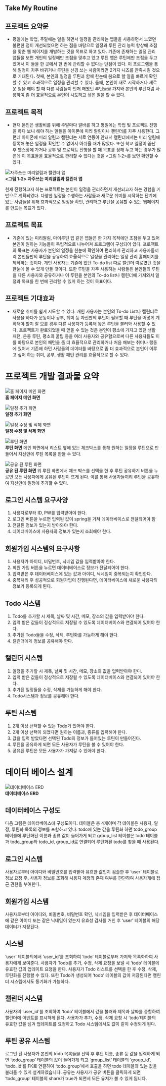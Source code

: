 ## Take My Routine

## 프로젝트 요약문
- 평일에는 학업, 주말에는 일을 하면서 일정을 관리하는 앱들을 사용하면서 느꼈던 불편한 점이 개선되었으면 하는 점을 바탕으로 일정과 루틴 관리 능력 향상에 초점을 맞춘 웹 페이지를 개발하는 것을 목표로 하고 있다. 기존에 존재하는 일정 관리 앱들을 보면 개인의 일정에만 초점을 맞추고 있고 루틴 앱은 루틴에만 초점을 두고 있어서 이 둘을 한 곳에서 한 번에 관리할 수 없다는 단점이 있다. 이 프로그램을 통해 일정이 자주 바뀌거나 루틴을 신경 쓰는 사람이라면 2가지 니즈를 만족시킬 것으로 기대된다. 첫째, 본인의 일정을 루틴과 함께 한눈에 봄으로 할 일을 빠르게 확인할 수 있고 효과적으로 일정을 관리할 수 있다. 둘째, 본인이 새로 시작하거나 새로운 일을 해야 할 때 다른 사람들이 먼저 해봤던 루틴들을 가져와 본인의 루틴처럼 사용하여 좀 더 효율적으로 본인이 시도하고 싶은 일을 할 수 있다.

## 프로젝트 목적
- 현재 본인은 생활비를 위해 주말마다 알바를 하고 평일에는 학업 및 프로젝트 진행을 하다 보니 해야 하는 일들을 아이폰에 미리 알림이나 캘린더를 자주 사용한다. 그런데 아이폰에 미리 알림과 캘린더는 서로 연동이 안돼서 캘린더에서는 미리 알림에 등록해 놓은 일정을 확인할 수 없어서 아쉬울 때가 많았다. 또한 학교 일정이 끝난 후 헬스장에 가거나 공부 및 프로젝트 진행을 할 때 목표를 정해 두고 하는 경우가 많은데 이 목표들을 효율적으로 관리할 수 없다는 것을 <그림 1-2>를 보면 확인할 수 있다.

![자주쓰는 미리알림과 캘린더 앱](https://github.com/rlaDonghwan/TakeMyRoutine/assets/115167094/d3c4c957-d0d8-4835-b8a1-70b09f0dff1e)
<br>**<그림 1-2> 자주쓰는 미리알림과 캘린더 앱**

현재 진행하고자 하는 프로젝트는 본인이 일정을 관리하면서 개선되고자 하는 경험을 기반으로 계획되었다. 다양한 일정을 수행하는 사람들과 새로운 취미를 시작하는 단계에 있는 사람들을 위해 효과적으로 일정을 확인, 관리하고 루틴을 공유할 수 있는 웹페이지를 만드는 목표가 있다.

## 프로젝트 목표
- 기존에 있는 미리알림, 마이루틴 앱 같은 앱들은 한 가지 목적에만 초점을 두고 있어 본인이 원하는 기능들이 독립적으로 나누어져 프로그램이 구성되어 있다. 프로젝트의 목표는 사용자가 본인의 일정을 한눈에 확인하여 편리하게 관리하고 사용자들끼리 본인들만의 루틴을 공유하여 효율적으로 일정을 관리하는 일정 관리 홈페이지를 제작하는 것이다. 개인 사용자는 기존에 있던 To-do list 따로 캘린더 따로였던 것을 한눈에 볼 수 있게 만들 것이다. 또한 루틴을 자주 사용하는 사람들은 본인들의 루틴을 다른 사용자와 공유하거나 이 루틴을 본인의 To-do list나 캘린더에 가져와서 일정과 목표를 한 번에 관리할 수 있게 하는 것이 목표이다.

## 프로젝트 기대효과
- 새로운 취미를 쉽게 시도할 수 있다. 개인 사용자는 본인의 To-do List나 캘린더로 사용을 하다가 운동이나 공부, 취미 등 자신만의 루틴이 필요할 때 루틴을 어떻게 계획해야 할지 잘 모를 경우 다른 사용자가 등록해 놓은 루틴을 불러와 사용할 수 있다. 프로젝트가 완료되었을 때 얻을 수 있는 것은 본인이 평소에 가지고 있던 생활 패턴, 운동 루틴, 평소의 꿀팁 등을 여러 사용자와 공유함으로써 다른 사용자들도 이를 바탕으로 본인의 패턴을 좀 더 효율적으로 관리하거나 처음 해보는 취미나 행동에 있어서 기존에 하던 사람들의 데이터를 바탕으로 좀 더 효과적으로 본인이 이루고 싶어 하는 취미, 공부, 생활 패턴 관리를 효율적으로 할 수 있다.

# 프로젝트 개발 결과물 요약
![홈 페이지 메인 화면](https://github.com/rlaDonghwan/TakeMyRoutine/blob/main/%ED%99%88%ED%8E%98%EC%9D%B4%EC%A7%80%20%ED%99%94%EB%A9%B4.png?raw=true)
<br>**홈 페이지 메인 화면**

![일정 추가 화면](https://github.com/rlaDonghwan/TakeMyRoutine/blob/main/%EC%9D%BC%EC%A0%95%20%EC%B6%94%EA%B0%80%20%ED%99%94%EB%A9%B4.png?raw=true)
<br>**일정 추가 화면**

![일정 수정 및 삭제 화면](https://github.com/rlaDonghwan/TakeMyRoutine/blob/main/%EC%9D%BC%EC%A0%95%20%EC%88%98%EC%A0%95%20%EB%B0%8F%20%EC%82%AD%EC%A0%9C%20%ED%99%94%EB%A9%B4.png?raw=true)
<br>**일정 수정 및 삭제 화면**

![루틴 화면](https://github.com/rlaDonghwan/TakeMyRoutine/blob/main/%EB%A3%A8%ED%8B%B4%20%ED%99%94%EB%A9%B4.png?raw=true)
<br>**루틴 화면**
메인 화면에서 리스트 옆에 있는 체크박스를 통해 원하는 일정을 루틴으로 만들어서 자신만에 루틴 목록을 만들 수 있다.

![공유 된 루틴 화면](https://github.com/rlaDonghwan/TakeMyRoutine/blob/main/%EA%B3%B5%EC%9C%A0%EB%90%9C%20%EB%A3%A8%ED%8B%B4%20%ED%99%94%EB%A9%B4.png?raw=true)
<br>**공유 된 루틴 화면**
위 루틴 화면에서 체크 박스를 선택을 한 후 루틴 공유하기 버튼을 누르면 모든 사용자에게 공유된 루틴이 뜨게 된다. 이를 통해 사용자들끼리 루틴을 공유하여 자신만에 일정에 추가할 수 있다.

## 로그인 시스템 요구사양
1. 사용자로부터 ID, PW를 입력받아야 한다.
2. 로그인 버튼을 누르면 입력된 값이 spring을 거쳐 데이터베이스로 전달되어야 함
3. 전달된 정보가 있는지 받아와야 한다.
4. 데이터베이스에 사용자의 정보가 있는지 조회해야 한다.

## 회원가입 시스템의 요구사항
1. 사용자가 아이디, 비밀번호, 닉네임 값을 입력받아야 한다.
2. 회원 가입 버튼을 누르면 데이터베이스로 정보가 전달되어야 한다.
3. 입력받은 후 데이터베이스에 있는 값과 아이디, 닉네임이 중복되는지 확인한다.
4. 중복처리 후 성공적으로 회원가입이 진행된다면, 데이터베이스에 새로운 사용자의 정보가 등록되게 된다.

## Todo 시스템
1. Todo를 추가할 시 제목, 날짜 및 시간, 메모, 장소의 값을 입력받아야 한다.
2. 입력 받은 값들이 정상적으로 저장될 수 있도록 데이터베이스와 연결되어 있어야 한다.
3. 추가된 Todo들을 수정, 삭제, 루틴화를 가능하게 해야 한다.
4. 캘린더에게 정보를 공유해야 한다.

## 캘린더 시스템
1. 일정을 추가할 시 제목, 날짜 및 시간, 메모, 장소의 값을 입력받아야 한다.
2. 입력 받은 값들이 정상적으로 저장될 수 있도록 데이터베이스와 연결되어 있어야 한다.
3. 추가된 일정들을 수정, 삭제를 가능하게 해야 한다.
4. Todo시스템과 정보를 공유해야 한다.

## 루틴 시스템
1. 2개 이상 선택할 수 있는 Todo가 있어야 한다.
2. 2개 이상 선택이 되었다면 원하는 이름과, 종류를 입력해야 한다.
3. 값을 입력 받았다면 선택된 Todo의 정보가 들어있는 루틴이 만들어진다.
4. 루틴을 공유하게 되면 모든 사용자가 루틴을 볼 수 있어야 한다.
5. 공유된 루틴은 모든 사용자가 가져갈 수 있어야 한다.

# 데이터 베이스 설계
![데이터베이스 ERD](https://github.com/rlaDonghwan/TakeMyRoutine/blob/main/TakeMyRoutineERD.png?raw=true)
<br>**데이터베이스 ERD**

## 데이터베이스 구성도
다음 그림은 데이터베이스에 구성도이다. 테이블은 총 4개이며 각 테이블은 사용자, 일정, 루틴화 목록의 정보를 포함하고 있다. todo에 있는 값을 루틴화 하면 todo_group 테이블에 루틴화된 이름과 종류 값이 들어가게 되고 group_list 테이블은 todo 테이블과 todo_group와 todo_id, group_id로 연결되어 루틴화된 todo를 찾을 때 사용된다.

## 로그인 시스템
사용자로부터 아이디와 비밀번호를 입력받아 유효한 값인지 검출한 후 ‘user’ 테이블로 정보 요청 후, 사용자 정보를 조회해 사용자 계정의 존재 여부를 판단하여 사용자게에 접근 권한을 부여한다.

## 회원가입 시스템
사용자로부터 아이디와, 비밀번호, 비밀번호 확인, 닉네임을 입력받은 후 데이터베이스에 같은 아이디 또는 같은 닉네임이 있는지 유효성 검사를 거친 후 ‘user’ 테이블의 해당 데이터가 저장된다.

## 시스템
‘user’ 테이블의에서 ‘user_id’를 조회하여 ‘todo’ 테이블로부터 가져와 목록화하여 사용자에게 보여준다. 사용자가 Todo를 추가, 수정, 삭제 요청을 보낼 시 ‘todo’ 테이블에 유효한 값의 업데이트 요청을 한다. 사용자가 Todo 리스트를 선택을 한 후 수정, 삭제, 루틴화를 진행할 수 있다. 또한 Todo가 생성되어 ‘todo’ 테이블의 값이 저장된다면 캘린더 시스템에서도 동기화가 가능하다.

## 캘린더 시스템
사용자의 ‘user_id’를 조회하여 ‘todo’ 테이블에서 값을 불러와 제목과 날짜를 종합하여 캘린더에 이벤트를 표시하게 된다. 사용자가 추가, 수정, 삭제 요청 시 ‘todo’테이블의 유효한 값을 넘겨 업데이트를 요청하고 Todo 시스템에서도 값이 같이 수정되게 된다.

## 루틴 공유 시스템
로그인 된 사용자가 본인의 todo 목록들을 선택 후 루틴 이름, 종류 등 값을 입력하게 되면 ‘todo_group’ 테이블의 값이 들어가게 되고 ‘group_list’ 테이블의 ‘group_id’, ‘todo_id’를 FK로 연결하여 ‘todo_group’에서 호출을 하면 todo 테이블의 있는 값을 불러올 수 있게 설계하였습니다.
공유는 사용자가 공유 버튼을 클릭하게 되면 ‘todo_group’ 테이블의 share가 true가 되면서 모든 유저가 볼 수 있게 됩니다.
